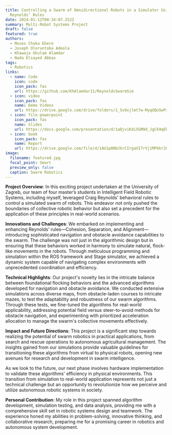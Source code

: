 ```yaml
---
title: Controlling a Swarm of Omnidirectional Robots in a Simulator Using
  Reynolds’ Rules
date: 2024-01-12T00:34:07.252Z
summary: M﻿ulti-Robot Systems Project
draft: false
featured: true
authors:
  - Moses Chuka Ebere
  - Joseph Oloruntoba Adeola
  - Khawaja Ghulam Alamdar
  - Nada Elsayed Abbas
tags:
  - Robotics
links:
  - name: Code
    icon: code
    icon_pack: fas
    url: https://github.com/KhAlamdar11/ReynoldsSwarmSim
  - icon: video
    icon_pack: fas
    name: Demo Videos
    url: https://drive.google.com/drive/folders/1_SvOxjlmt7w-MyqUQo5wPxWnhk7myUXQ?usp=sharing
  - icon: file-powerpoint
    icon_pack: fas
    name: Slides
    url: https://docs.google.com/presentation/d/1aDjviKdi5GM9d_JgCk9qEbm-q0vmppn6QXxR2qgRIuA/edit?usp=sharing
  - icon: book
    icon_pack: fas
    name: Report
    url: https://drive.google.com/file/d/1AU1p8NbJkrCIrgaVI7rVj1MP6kr288h8/view?usp=sharing
image:
  filename: featured.jpg
  focal_point: Smart
  preview_only: false
  caption: Swarm Robotics
---
```

**Project Overview**:
In this exciting project undertaken at the University of Zagreb, our team of four master’s students in Intelligent Field Robotic Systems, including myself, leveraged Craig Reynolds' behavioral rules to control a simulated swarm of robots. This endeavor not only pushed the boundaries of collective robotic behavior but also set a precedent for the application of these principles in real-world scenarios.

**Innovations and Challenges**:
We embarked on implementing and enhancing Reynolds' rules—Cohesion, Separation, and Alignment—introducing sophisticated navigation and obstacle avoidance capabilities to the swarm. The challenge was not just in the algorithmic design but in ensuring that these behaviors worked in harmony to simulate natural, flock-like movements in the robots. Through meticulous programming and simulation within the ROS framework and Stage simulator, we achieved a dynamic system capable of navigating complex environments with unprecedented coordination and efficiency.

**Technical Highlights**:
Our project's novelty lies in the intricate balance between foundational flocking behaviors and the advanced algorithms developed for navigation and obstacle avoidance. We conducted extensive simulations across diverse maps, from obstacle-laden courses to intricate mazes, to test the adaptability and robustness of our swarm algorithms. Through these tests, we fine-tuned the algorithms for real-world applicability, addressing potential field versus steer-to-avoid methods for obstacle navigation, and experimenting with prioritized acceleration allocation to manage the swarm's collective movements effectively.

**Impact and Future Directions**:
This project is a significant step towards realizing the potential of swarm robotics in practical applications, from search and rescue operations to autonomous agricultural management. The insights gained from our simulations provide valuable guidelines for transitioning these algorithms from virtual to physical robots, opening new avenues for research and development in swarm intelligence.

As we look to the future, our next phase involves hardware implementation to validate these algorithms' efficiency in physical environments. This transition from simulation to real-world application represents not just a technical challenge but an opportunity to revolutionize how we perceive and utilize autonomous robotic systems in society.

**Personal Contribution**:
My role in this project spanned algorithm development, simulation testing, and data analysis, providing me with a comprehensive skill set in robotic systems design and teamwork. The experience honed my abilities in problem-solving, innovative thinking, and collaborative research, preparing me for a promising career in robotics and autonomous system development.
